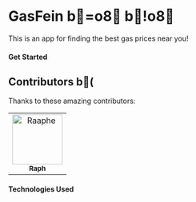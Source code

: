 # GasFein b=o8 b!o8

This is an app for finding the best gas prices near you!

#### Get Started

## Contributors b(

Thanks to these amazing contributors:

<!-- readme: contributors -start --> 
<table>
<tr>
    <td align="center">
        <a href="https://github.com/Raaphe">
            <img src="https://avatars.githubusercontent.com/u/120033739?v=4" width="100;" alt="Raaphe"/>
            <br />
            <sub><b>Raph</b></sub>
        </a>
    </td></tr>
</table>
<!-- readme: contributors -end -->

#### Technologies Used
